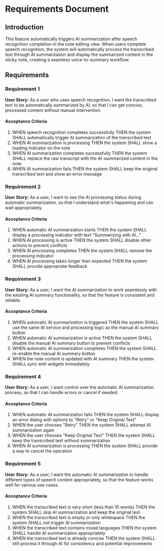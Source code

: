 # Requirements Document

## Introduction

This feature automatically triggers AI summarization after speech recognition completion in the note editing view. When users complete speech recognition, the system will automatically process the transcribed text through AI summarization and display the summarized content in the sticky note, creating a seamless voice-to-summary workflow.

## Requirements

### Requirement 1

**User Story:** As a user who uses speech recognition, I want the transcribed text to be automatically summarized by AI, so that I can get concise, processed content without manual intervention.

#### Acceptance Criteria

1. WHEN speech recognition completes successfully THEN the system SHALL automatically trigger AI summarization of the transcribed text
2. WHEN AI summarization is processing THEN the system SHALL show a loading indicator on the note
3. WHEN AI summarization completes successfully THEN the system SHALL replace the raw transcript with the AI-summarized content in the note
4. WHEN AI summarization fails THEN the system SHALL keep the original transcribed text and show an error message

### Requirement 2

**User Story:** As a user, I want to see the AI processing status during automatic summarization, so that I understand what's happening and can wait appropriately.

#### Acceptance Criteria

1. WHEN automatic AI summarization starts THEN the system SHALL display a processing indicator with text "Summarizing with AI..."
2. WHEN AI processing is active THEN the system SHALL disable other actions to prevent conflicts
3. WHEN AI processing completes THEN the system SHALL remove the processing indicator
4. WHEN AI processing takes longer than expected THEN the system SHALL provide appropriate feedback

### Requirement 3

**User Story:** As a user, I want the AI summarization to work seamlessly with the existing AI summary functionality, so that the feature is consistent and reliable.

#### Acceptance Criteria

1. WHEN automatic AI summarization is triggered THEN the system SHALL use the same AI service and processing logic as the manual AI summary button
2. WHEN automatic AI summarization is active THEN the system SHALL disable the manual AI summary button to prevent conflicts
3. WHEN automatic AI summarization completes THEN the system SHALL re-enable the manual AI summary button
4. WHEN the note content is updated with AI summary THEN the system SHALL sync with widgets immediately

### Requirement 4

**User Story:** As a user, I want control over the automatic AI summarization process, so that I can handle errors or cancel if needed.

#### Acceptance Criteria

1. WHEN automatic AI summarization fails THEN the system SHALL display an error dialog with options to "Retry" or "Keep Original Text"
2. WHEN the user chooses "Retry" THEN the system SHALL attempt AI summarization again
3. WHEN the user chooses "Keep Original Text" THEN the system SHALL keep the transcribed text without summarization
4. WHEN AI summarization is processing THEN the system SHALL provide a way to cancel the operation

### Requirement 5

**User Story:** As a user, I want the automatic AI summarization to handle different types of speech content appropriately, so that the feature works well for various use cases.

#### Acceptance Criteria

1. WHEN the transcribed text is very short (less than 10 words) THEN the system SHALL skip AI summarization and keep the original text
2. WHEN the transcribed text is empty or only whitespace THEN the system SHALL not trigger AI summarization
3. WHEN the transcribed text contains mixed languages THEN the system SHALL handle AI summarization appropriately
4. WHEN the transcribed text is already concise THEN the system SHALL still process it through AI for consistency and potential improvements